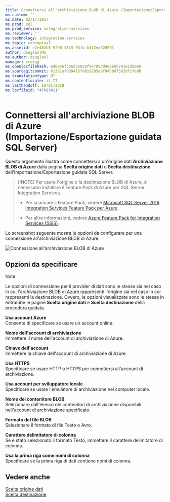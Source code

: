 ```yaml
---
title: Connettersi all'archiviazione BLOB di Azure (Importazione/Esportazione guidata SQL Server) | Microsoft Docs
ms.custom: ''
ms.date: 02/17/2017
ms.prod: sql
ms.prod_service: integration-services
ms.reviewer: ''
ms.technology: integration-services
ms.topic: conceptual
ms.assetid: e2e482b8-5f90-48c5-93fb-b412ed52659f
author: douglaslMS
ms.author: douglasl
manager: craigg
ms.openlocfilehash: ed6e4ef356d56029f94789dd462e0578161d6668
ms.sourcegitcommit: 61381ef939415fe019285def9450d7583df1fed0
ms.translationtype: HT
ms.contentlocale: it-IT
ms.lasthandoff: 10/01/2018
ms.locfileid: "47693411"
---
```

# <a name="connect-to-azure-blob-storage-sql-server-import-and-export-wizard"></a>Connettersi all'archiviazione BLOB di Azure (Importazione/Esportazione guidata SQL Server)
Questo argomento illustra come connettersi a un'origine dati **Archiviazione BLOB di Azure** dalla pagina **Scelta origine dati** o **Scelta destinazione** dell'Importazione/Esportazione guidata SQL Server.

>   [!NOTE]
> Per usare l'origine o la destinazione BLOB di Azure, è necessario installare il Feature Pack di Azure per SQL Server Integration Services.
> - Per scaricare il Feature Pack, vedere [Microsoft SQL Server 2016 Integration Services Feature Pack per Azure](https://www.microsoft.com/download/details.aspx?id=49492).
>
> - Per altre informazioni, vedere [Azure Feature Pack for Integration Services &#40;SSIS&#41;](../../integration-services/azure-feature-pack-for-integration-services-ssis.md).

Lo screenshot seguente mostra le opzioni da configurare per una connessione all'archiviazione BLOB di Azure.

![Connessione all'archiviazione BLOB di Azure](../../integration-services/import-export-data/media/azure-blob-storage-connection.png)

## <a name="options-to-specify"></a>Opzioni da specificare

> [!NOTE]
> Le opzioni di connessione per il provider di dati sono le stesse sia nel caso in cui l'archiviazione BLOB di Azure rappresenti l'origine sia nel caso in cui rappresenti la destinazione. Ovvero, le opzioni visualizzate sono le stesse in entrambe le pagine **Scelta origine dati** e **Scelta destinazione** della procedura guidata.

 **Usa account Azure**  
 Consente di specificare se usare un account online.
  
 **Nome dell'account di archiviazione**  
 Immettere il nome dell'account di archiviazione di Azure.  
  
**Chiave dell'account**  
Immettere la chiave dell'account di archiviazione di Azure.  
  
 **Usa HTTPS**  
 Specificare se usare HTTP o HTTPS per connettersi all'account di archiviazione.  
  
 **Usa account per sviluppatore locale**  
 Specificare se usare l'emulatore di archiviazione nel computer locale.  
  
 **Nome del contenitore BLOB**  
 Selezionare dall'elenco dei contenitori di archiviazione disponibili nell'account di archiviazione specificato.  
  
 **Formato del file BLOB**  
 Selezionare il formato di file Testo o Avro.  
  
 **Carattere delimitatore di colonna**  
 Se è stato selezionato il formato Testo, immettere il carattere delimitatore di colonna.  
  
 **Usa la prima riga come nomi di colonna**  
 Specificare se la prima riga di dati contiene nomi di colonna.  

## <a name="see-also"></a>Vedere anche
[Scelta origine dati](../../integration-services/import-export-data/choose-a-data-source-sql-server-import-and-export-wizard.md)  
[Scelta destinazione](../../integration-services/import-export-data/choose-a-destination-sql-server-import-and-export-wizard.md)

